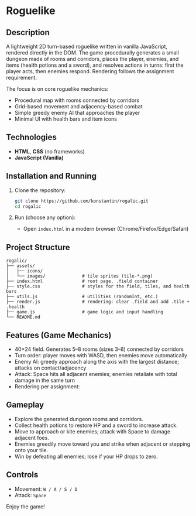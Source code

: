 # Roguelike

## Description

A lightweight 2D turn-based roguelike written in vanilla JavaScript, rendered directly in the DOM.
The game procedurally generates a small dungeon made of rooms and corridors, places the player,
enemies, and items (health potions and a sword), and resolves actions in turns: first the player
acts, then enemies respond. Rendering follows the assignment requirement.

The focus is on core roguelike mechanics:
- Procedural map with rooms connected by corridors
- Grid-based movement and adjacency-based combat
- Simple greedy enemy AI that approaches the player
- Minimal UI with health bars and item icons

## Technologies

- **HTML**, **CSS** (no frameworks)
- **JavaScript (Vanilla)**

## Installation and Running

1. Clone the repository:
   ```bash
   git clone https://github.com/konstantin/rogalic.git
   cd rogalic
   ```

2. Run (choose any option):
   - Open `index.html` in a modern browser (Chrome/Firefox/Edge/Safari)

## Project Structure

```
rogalic/
├── assets/
│   ├── icons/
│   └── images/              # tile sprites (tile-*.png)
├── index.html               # root page, .field container
├── style.css                # styles for the field, tiles, and health bars
├── utils.js                 # utilities (randomInt, etc.)
├── render.js                # rendering: clear .field and add .tile + .health
├── game.js                  # game logic and input handling
└── README.md
```

## Features (Game Mechanics)

- 40×24 field. Generates 5–8 rooms (sizes 3–8) connected by corridors
- Turn order: player moves with WASD, then enemies move automatically
- Enemy AI: greedy approach along the axis with the largest distance; attacks on contact/adjacency
- Attack: Space hits all adjacent enemies; enemies retaliate with total damage in the same turn
- Rendering per assignment:

## Gameplay

- Explore the generated dungeon rooms and corridors.
- Collect health potions to restore HP and a sword to increase attack.
- Move to approach or kite enemies; attack with Space to damage adjacent foes.
- Enemies greedily move toward you and strike when adjacent or stepping onto your tile.
- Win by defeating all enemies; lose if your HP drops to zero.

## Controls

- Movement: `W / A / S / D`
- Attack: `Space`

Enjoy the game!
